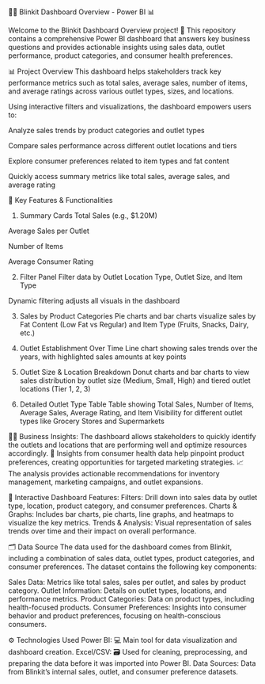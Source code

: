 👩‍💻 Blinkit Dashboard Overview - Power BI 📊

Welcome to the Blinkit Dashboard Overview project! 🎉 This repository contains a comprehensive Power BI dashboard that answers key business questions and provides actionable insights using sales data, outlet performance, product categories, and consumer health preferences.

📊 Project Overview
This dashboard helps stakeholders track key performance metrics such as total sales, average sales, number of items, and average ratings across various outlet types, sizes, and locations.

Using interactive filters and visualizations, the dashboard empowers users to:

Analyze sales trends by product categories and outlet types

Compare sales performance across different outlet locations and tiers

Explore consumer preferences related to item types and fat content

Quickly access summary metrics like total sales, average sales, and average rating

🚀 Key Features & Functionalities
1. Summary Cards
Total Sales (e.g., $1.20M)

Average Sales per Outlet

Number of Items

Average Consumer Rating

2. Filter Panel
Filter data by Outlet Location Type, Outlet Size, and Item Type

Dynamic filtering adjusts all visuals in the dashboard

3. Sales by Product Categories
Pie charts and bar charts visualize sales by Fat Content (Low Fat vs Regular) and Item Type (Fruits, Snacks, Dairy, etc.)

4. Outlet Establishment Over Time
Line chart showing sales trends over the years, with highlighted sales amounts at key points

5. Outlet Size & Location Breakdown
Donut charts and bar charts to view sales distribution by outlet size (Medium, Small, High) and tiered outlet locations (Tier 1, 2, 3)

6. Detailed Outlet Type Table
Table showing Total Sales, Number of Items, Average Sales, Average Rating, and Item Visibility for different outlet types like Grocery Stores and Supermarkets

🧑‍💼 Business Insights:
The dashboard allows stakeholders to quickly identify the outlets and locations that are performing well and optimize resources accordingly. 🏪
Insights from consumer health data help pinpoint product preferences, creating opportunities for targeted marketing strategies. 📈
The analysis provides actionable recommendations for inventory management, marketing campaigns, and outlet expansions.

🎯 Interactive Dashboard Features:
Filters: Drill down into sales data by outlet type, location, product category, and consumer preferences.
Charts & Graphs: Includes bar charts, pie charts, line graphs, and heatmaps to visualize the key metrics.
Trends & Analysis: Visual representation of sales trends over time and their impact on overall performance.

🗂️ Data Source
The data used for the dashboard comes from Blinkit, including a combination of sales data, outlet types, product categories, and consumer preferences. The dataset contains the following key components:

Sales Data: Metrics like total sales, sales per outlet, and sales by product category.
Outlet Information: Details on outlet types, locations, and performance metrics.
Product Categories: Data on product types, including health-focused products.
Consumer Preferences: Insights into consumer behavior and product preferences, focusing on health-conscious consumers.

⚙️ Technologies Used
Power BI: 💻 Main tool for data visualization and dashboard creation.
Excel/CSV: 🗃️ Used for cleaning, preprocessing, and preparing the data before it was imported into Power BI.
Data Sources: Data from Blinkit’s internal sales, outlet, and consumer preference datasets.
